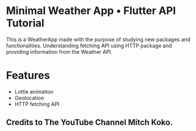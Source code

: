 # Minimal Weather App • Flutter API Tutorial

This is a WeatherApp made with the purpose of studying new packages and functionalities. Understanding fetching API using HTTP package and providing information from the Weather API.

# Features

- Lottie animation
- Geolocation
- HTTP fetching API

## Credits to The YouTube Channel Mitch Koko.
